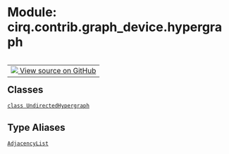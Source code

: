 <div itemscope itemtype="http://developers.google.com/ReferenceObject">
<meta itemprop="name" content="cirq.contrib.graph_device.hypergraph" />
<meta itemprop="path" content="Stable" />
</div>

# Module: cirq.contrib.graph_device.hypergraph

<!-- Insert buttons and diff -->

<table class="tfo-notebook-buttons tfo-api" align="left">

<td>
  <a target="_blank" href="https://github.com/quantumlib/cirq/tree/master/cirq/contrib/graph_device/hypergraph.py">
    <img src="https://www.tensorflow.org/images/GitHub-Mark-32px.png" />
    View source on GitHub
  </a>
</td>
</table>







## Classes

[`class UndirectedHypergraph`](../../../cirq/contrib/graph_device/UndirectedHypergraph.md)

## Type Aliases

[`AdjacencyList`](../../../cirq/contrib/graph_device/hypergraph/AdjacencyList.md)

